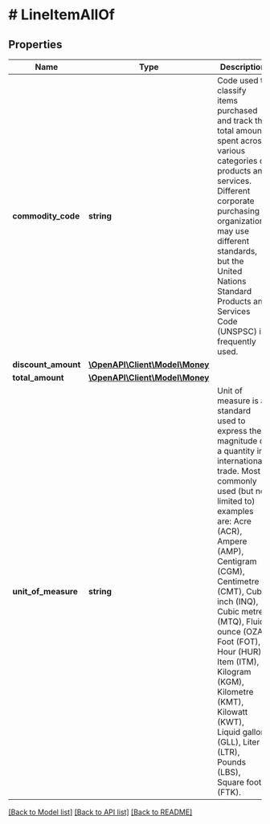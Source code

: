 # # LineItemAllOf

## Properties

Name | Type | Description | Notes
------------ | ------------- | ------------- | -------------
**commodity_code** | **string** | Code used to classify items purchased and track the total amount spent across various categories of products and services. Different corporate purchasing organizations may use different standards, but the United Nations Standard Products and Services Code (UNSPSC) is frequently used. | [optional]
**discount_amount** | [**\OpenAPI\Client\Model\Money**](Money.md) |  | [optional]
**total_amount** | [**\OpenAPI\Client\Model\Money**](Money.md) |  | [optional]
**unit_of_measure** | **string** | Unit of measure is a standard used to express the magnitude of a quantity in international trade. Most commonly used (but not limited to) examples are: Acre (ACR), Ampere (AMP), Centigram (CGM), Centimetre (CMT), Cubic inch (INQ), Cubic metre (MTQ), Fluid ounce (OZA), Foot (FOT), Hour (HUR), Item (ITM), Kilogram (KGM), Kilometre (KMT), Kilowatt (KWT), Liquid gallon (GLL), Liter (LTR), Pounds (LBS), Square foot (FTK). | [optional]

[[Back to Model list]](../../README.md#models) [[Back to API list]](../../README.md#endpoints) [[Back to README]](../../README.md)
